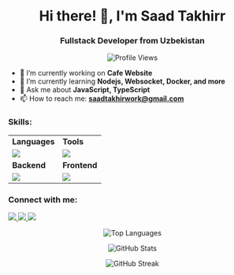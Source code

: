 <!-- Header Section -->
<h1 align="center">Hi there! 👋, I'm Saad Takhirr</h1>
<h3 align="center">Fullstack Developer from Uzbekistan</h3>
<p align="center"> 
  <img src="https://komarev.com/ghpvc/?username=taxirov&label=Profile%20views&color=0e75b6&style=flat" alt="Profile Views" /> 
</p>

<!-- About Me Section -->
- 🔭 I’m currently working on **Cafe Website**
- 🌱 I’m currently learning **Nodejs, Websocket, Docker, and more**
- 💬 Ask me about **JavaScript, TypeScript**
- 📫 How to reach me: **[saadtakhirwork@gmail.com](mailto:saadtakhirwork@gmail.com)**

<!-- Skills Section -->
<h3 align="left">Skills:</h3>
<table>
  <tr>
    <td><b>Languages</b></td>
    <td><b>Tools</b></td>
  </tr>
  <tr>
    <td>
      <a href="https://skillicons.dev">
        <img src="https://skillicons.dev/icons?i=js,ts,cpp" />
      </a>
    </td>
    <td>
      <a href="https://skillicons.dev">
        <img src="https://skillicons.dev/icons?i=bash,git,postman,vscode,figma,vercel" />
      </a>
    </td>
  </tr>
  <tr>
    <td><b>Backend</b></td>
    <td><b>Frontend</b></td>
  </tr>
  <tr>
    <td>
      <a href="https://skillicons.dev">
        <img src="https://skillicons.dev/icons?i=nodejs,express,nginx,prisma,postgres,mongodb" />
      </a>
    </td>
    <td>
      <a href="https://skillicons.dev">
        <img src="https://skillicons.dev/icons?i=html,css,bootstrap,tailwind,svelte" />
      </a>
    </td>
  </tr>
</table>

<!-- Socials Section -->
<h3 align="left">Connect with me:</h3>
<a href="https://instagram.com/saad_takhir">
  <img src="https://skillicons.dev/icons?i=instagram" />
</a>
<a href="https://github.com/taxirov">
  <img src="https://skillicons.dev/icons?i=github" />
</a>
<a href="https://dev.to/taxirov">
  <img src="https://skillicons.dev/icons?i=devto" />
</a>
<!-- Add more social links as needed -->

<!-- GitHub Stats Section -->
<p align="center">
  <img src="https://github-readme-stats.vercel.app/api/top-langs?username=taxirov&show_icons=true&locale=en&layout=compact" alt="Top Languages" />
</p>
<p align="center">
  <img src="https://github-readme-stats.vercel.app/api?username=taxirov&show_icons=true&locale=en" alt="GitHub Stats" />
</p>
<p align="center">
  <img src="https://github-readme-streak-stats.herokuapp.com/?user=taxirov&" alt="GitHub Streak" />
</p>
